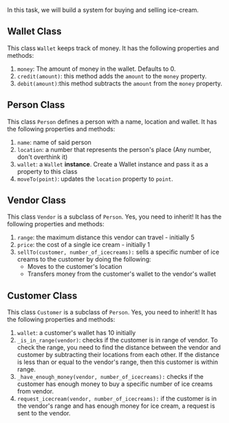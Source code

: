 In this task, we will build a system for buying and selling ice-cream.

## Wallet Class

This class `Wallet` keeps track of money. It has the following properties and methods:

1. `money`: The amount of money in the wallet. Defaults to 0.
2. `credit(amount)`: this method adds the `amount` to the `money` property.
3. `debit(amount)`:this method subtracts the `amount` from the `money` property.

## Person Class

This class `Person` defines a person with a name, location and wallet. It has the following properties and methods:

1. `name`: name of said person
2. `location`: a number that represents the person's place (Any number, don't overthink it)
3. `wallet`: a `Wallet` **instance**. Create a Wallet instance and pass it as a property to this class
4. `moveTo(point)`: updates the `location` property to `point`.

## Vendor Class

This class `Vendor` is a subclass of `Person`. Yes, you need to inherit! It has the following properties and methods:

1. `range`: the maximum distance this vendor can travel - initially 5
2. `price`: the cost of a single ice cream - initially 1
3. `sellTo(customer, number_of_icecreams):` sells a specific number of ice creams to the customer by doing the following:
   - Moves to the customer's location
   - Transfers money from the customer's wallet to the vendor's wallet

## Customer Class

This class `Customer` is a subclass of `Person`. Yes, you need to inherit! It has the following properties and methods:

1. `wallet`: a customer's wallet has 10 initially
2. `_is_in_range(vendor)`: checks if the customer is in range of vendor. To check the range, you need to find the distance between the vendor and customer by subtracting their locations from each other. If the distance is less than or equal to the vendor's range, then this customer is within range.
3. `_have_enough_money(vendor, number_of_icecreams):` checks if the customer has enough money to buy a specific number of ice creams from vendor.
4. `request_icecream(vendor, number_of_icecreams):` if the customer is in the vendor's range and has enough money for ice cream, a request is sent to the vendor.
